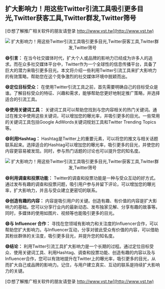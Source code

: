 ## **扩大影响力！用这些Twitter引流工具吸引更多目光,Twitter获客工具,Twitter群发,Twitter筛号**

[😍想了解推广相关软件的朋友请登录 http://www.vst.tw](http://www.vst.tw)

 <center><img src="https://vst.tw/MP4/tuiguang/png/3.png" alt="扩大影响力！用这些Twitter引流工具吸引更多目光,Twitter获客工具,Twitter群发,Twitter筛号"></center>

**😄引言：**
在当今社交媒体时代，扩大个人或品牌的影响力已经成为许多人的追求。而在众多社交媒体平台中，Twitter作为一个全球性的信息传播平台，具备了巨大的潜力来吸引更多目光。本文将介绍一些利用Twitter引流工具来扩大影响力的有效策略，帮助您在这个竞争激烈的社交媒体环境中脱颖而出。

**😄定位目标受众：**
在使用Twitter引流工具之前，首先需要明确自己的目标受众是谁。了解目标受众的特征、兴趣和需求，能够帮助您更好地制定推广策略，并选择适合的引流工具。

**😄使用关键词工具：**
关键词工具可以帮助您找到与您内容相关的热门关键词。通过在推文中使用这些关键词，可以增加您的曝光率，并吸引更多的目光。一些常用的关键词工具包括Google AdWords关键词规划工具和Twitter Trending Topics等。

**😄利用Hashtag：**
Hashtag是Twitter上的重要元素，可以将您的推文与相关话题联系起来。选择适合的Hashtag可以增加您的曝光率，吸引更多的目光，并使您的内容更容易被发现。同时，参与热门话题的讨论也可以提升您的知名度。

 <center><img src="https://vst.tw/MP4/tuiguang/png/3.png" alt="扩大影响力！用这些Twitter引流工具吸引更多目光,Twitter获客工具,Twitter群发,Twitter筛号"></center>

**😄利用调查和投票功能：**
Twitter的调查和投票功能是一种与受众互动的好方式。通过发布有趣的调查和投票问题，吸引用户参与并留下评论，可以增加您的曝光率，扩大影响力，并且与受众建立更密切的联系。

**😄创造有趣的内容：**
内容是吸引用户的关键。创造有趣、有价值的内容是扩大影响力的基础。您可以分享行业内的最新动态、发布独家见解、分享有趣的故事等。同时，多媒体的使用如图片、视频等也能吸引更多的目光。

**😄与 Influencer 合作：**
寻找在您领域有影响力和关注度的Influencer合作，可以帮助您扩大影响力。与Influencer互动，分享对彼此受众有价值的内容，可以借助其粉丝群体的关注度，吸引更多目光，并提升您的知名度。

**😄结论：**
利用Twitter引流工具扩大影响力是一个长期的过程。通过定位目标受众、使用关键词工具、利用Hashtag、调查和投票功能、创造有趣的内容以及与Influencer合作，您可以有效地提升在Twitter上的曝光率，吸引更多的目光，从而扩大自己或品牌的影响力。记住，与用户建立真实、互动的联系是持续扩大影响力的关键。

[😍想了解推广相关软件的朋友请登录 http://www.vst.tw](http://www.vst.tw)



